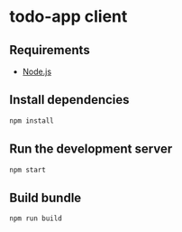 # todo-app client

## Requirements
* [Node.js](https://nodejs.org/en/)

## Install dependencies
```bash
npm install
```

## Run the development server
```bash
npm start
```

## Build bundle
```bash
npm run build
```
